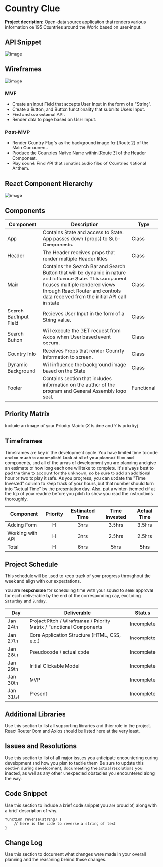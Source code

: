 # Country Clue

**Project decription:** Open-data source application that renders various information on 195 Countries around the World based on user-input.

## API Snippet

![image](https://media.git.generalassemb.ly/user/24824/files/00101e80-3e9f-11ea-98c3-2b4b227b092d)

## Wireframes

![image](https://media.git.generalassemb.ly/user/24824/files/63488380-3e94-11ea-804d-be3da3a8e1db)

### MVP

- Create an Input Field that accepts User Input in the form of a "String".
- Create a Button, and Button functionality that submits Users Input.
- Find and use external API. 
- Render data to page based on User Input.

### Post-MVP

- Render Country Flag's as the background image for [Route 2] of the Main Component.
- Produce the Countries Native Name within [Route 2] of the Header Component.
- Play sound: Find API that conatins audio files of Countries National Anthem. 

## React Component Hierarchy

![image](https://media.git.generalassemb.ly/user/24824/files/aa367900-3e94-11ea-8ea5-cde9cf11bce9)

## Components

| Component | Description |Type |
| --- | --- | --- |
| App | Contains State and access to State. App passes down (props) to Sub-Components. | Class |
| Header | The Header receives props that render multiple Header titles | Class |
| Main | Contains the Search Bar and Search Button that will be dynamic in nature and influence State. This component houses multiple rendered views through React Router and controls data received from the initial API call in state | Class |
| Search Bar/Input Field | Recieves User Input in the form of a String value. | Class |
| Search Button | Will execute the GET request from Axios when User based event occurs. | Class |
| Country Info | Receives Props that render Counrty Information to screen. | Class |
| Dynamic Background | Will influence the background image based on the State | Class |
| Footer | Contains section that includes information on the author of the program and General Assembly logo seal. | Functional |

## Priority Matrix

Include an image of your Priority Matrix (X is time and Y is priority)

## Timeframes

Timeframes are key in the development cycle. You have limited time to code and so much to accomplish!  Look at all of your planned files and components, and all of the areas of development you are planning and give an estimate of how long each one will take to complete. It's always best to pad the time to account for the unknown, so be sure to add an additional hour or two to play it safe. As you progress, you can update the "Time Invested" column to keep track of your hours, but that number should turn into "Actual Time" by the presentation day. Also, put a winter-themed gif at the top of your readme before you pitch to show you read the instructions thoroughly.


| Component | Priority | Estimated Time | Time Invested | Actual Time |
| --- | :---: |  :---: | :---: | :---: |
| Adding Form | H | 3hrs| 3.5hrs | 3.5hrs |
| Working with API | H | 3hrs| 2.5hrs | 2.5hrs |
| Total | H | 6hrs| 5hrs | 5hrs |

## Project Schedule

This schedule will be used to keep track of your progress throughout the week and align with our expectations.  

You are **responsible** for scheduling time with your squad to seek approval for each deliverable by the end of the corresponding day, excluding `Saturday` and `Sunday`.

|  Day | Deliverable | Status
|---|---| ---|
|Jan 24th| Project Pitch / Wireframes / Priority Matrix / Functional Components | Incomplete
|Jan 27th| Core Application Structure (HTML, CSS, etc.) | Incomplete
|Jan 28th| Pseudocode / actual code | Incomplete
|Jan 29th| Initial Clickable Model  | Incomplete
|Jan 30th| MVP | Incomplete
|Jan 31tst| Present | Incomplete

## Additional Libraries

Use this section to list all supporting libraries and thier role in the project. React Router Dom and Axios should be listed here at the very least.

## Issues and Resolutions

Use this section to list of all major issues you anticipate encountering during development and how you plan to tackle them. Be sure to update this section during development, documenting the actual resolutions you inacted, as well as any other unexpected obstacles you encountered along the way.

## Code Snippet

Use this section to include a brief code snippet you are proud of, along with a brief description of why.

```
function reverse(string) {
	// here is the code to reverse a string of text
}
```

## Change Log
 Use this section to document what changes were made in your overall planning and the reasoning behind those changes.  
